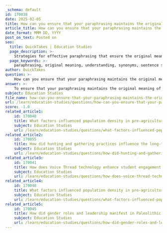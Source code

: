 ```yaml
---
_schema: default
id: 170038
date: 2025-02-05
title: How can you ensure that your paraphrasing maintains the original meaning of the text?
article_title: How can you ensure that your paraphrasing maintains the original meaning of the text?
date_format: MMM DD, YYYY
post_on_text: Posted on
seo:
  title: QuickTakes | Education Studies
  page_description: >-
    Strategies for effective paraphrasing that ensure the original meaning of the text is maintained while avoiding plagiarism and showcasing personal understanding.
  page_keywords: >-
    paraphrasing, original meaning, understanding, synonyms, sentence structure, key points, plagiarism, citation, academic writing, effective communication
author: QuickTakes
question: >-
    How can you ensure that your paraphrasing maintains the original meaning of the text?
answer: >-
    To ensure that your paraphrasing maintains the original meaning of the text, consider the following strategies:\n\n1. **Deep Understanding**: Before attempting to paraphrase, read the original text multiple times to fully grasp its meaning. This understanding is crucial for accurately conveying the same ideas in your own words.\n\n2. **Use Different Wording**: Replace words from the original text with synonyms or phrases that convey the same meaning. For example, instead of saying "The quick brown fox jumps over the lazy dog," you could say "A fast, dark-colored fox leaps over a sluggish dog."\n\n3. **Change Sentence Structure**: Alter the structure of the sentences. This could involve changing the order of information, breaking long sentences into shorter ones, or combining shorter sentences into a more complex one. For instance, if the original text states, "The researchers found that the results were significant," you might paraphrase it as, "The findings of the researchers indicated that the results held considerable significance."\n\n4. **Summarize Key Points**: Focus on the main ideas rather than every detail. This helps in creating a concise paraphrase that still reflects the original meaning. For example, if the original text discusses various aspects of a study, you might summarize it by stating, "The study highlighted several important findings."\n\n5. **Avoid Direct Copying**: Simply changing a few words here and there does not constitute effective paraphrasing. Ensure that your version is sufficiently different from the original in both wording and structure. This not only helps in avoiding plagiarism but also demonstrates your understanding of the material.\n\n6. **Check for Accuracy**: After paraphrasing, compare your version with the original text to ensure that you have accurately captured the intended meaning without distorting it.\n\n7. **Cite the Source**: Even when paraphrasing, it is essential to credit the original author to avoid plagiarism. This shows respect for the original work and acknowledges the source of the ideas.\n\nBy following these strategies, you can create effective paraphrases that maintain the original meaning while showcasing your own voice and understanding of the material.
subject: Education Studies
file_name: how-can-you-ensure-that-your-paraphrasing-maintains-the-original-meaning-of-the-text.md
url: /learn/education-studies/questions/how-can-you-ensure-that-your-paraphrasing-maintains-the-original-meaning-of-the-text
score: -1.0
related_article1:
    id: 170048
    title: What factors influenced population density in pre-agricultural societies, and how did these change over time?
    subject: Education Studies
    url: /learn/education-studies/questions/what-factors-influenced-population-density-in-preagricultural-societies-and-how-did-these-change-over-time
related_article2:
    id: 170055
    title: How did hunting and gathering practices influence the long-term ecological balance of ancient societies?
    subject: Education Studies
    url: /learn/education-studies/questions/how-did-hunting-and-gathering-practices-influence-the-longterm-ecological-balance-of-ancient-societies
related_article3:
    id: 170041
    title: How does Voice Thread technology enhance student engagement and facilitate discussion in class?
    subject: Education Studies
    url: /learn/education-studies/questions/how-does-voice-thread-technology-enhance-student-engagement-and-facilitate-discussion-in-class
related_article4:
    id: 170048
    title: What factors influenced population density in pre-agricultural societies, and how did these change over time?
    subject: Education Studies
    url: /learn/education-studies/questions/what-factors-influenced-population-density-in-preagricultural-societies-and-how-did-these-change-over-time
related_article5:
    id: 170045
    title: How did gender roles and leadership manifest in Paleolithic societies?
    subject: Education Studies
    url: /learn/education-studies/questions/how-did-gender-roles-and-leadership-manifest-in-paleolithic-societies
---
```


&nbsp;